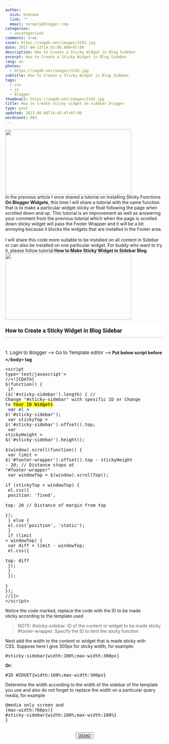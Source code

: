 ```yaml
---
author:
  nick: Unknown
  link: ""
  email: noreply@blogger.com
categories:
  - uncategorized
comments: true
cover: https://imgdb.net/images/3192.jpg
date: 2017-09-13T14:55:00.000+07:00
description: How to Create a Sticky Widget in Blog Sidebar
excerpt: How to Create a Sticky Widget in Blog Sidebar
lang: en
photos:
  - https://imgdb.net/images/3192.jpg
subtitle: How to Create a Sticky Widget in Blog Sidebar
tags:
  - css
  - js
  - blogger
thumbnail: https://imgdb.net/images/3192.jpg
title: How to create sticky widget on sidebar blogger
type: post
updated: 2023-08-08T14:45:47+07:00
wordcount: 983
---
```


<img height="206" src="https://imgdb.net/images/3192.jpg" width="400"><br>In the previous article I once shared a tutorial on Installing Sticky Functions<br><strong>  On Blogger Widgets</strong>, this time I will share a tutorial with the same function that is to make a particular widget sticky or float following the page when scrolled down and up. This tutorial is an improvement as well as answering your comment from the previous tutorial which when the page is scrolled down sticky widget will pass the Footer Wrapper and it will be a bit annoying because it blocks the widgets that are installed in the Footer area.<br><br>I will share this code more suitable to be installed on all content in Sidebar or can also be installed on one particular widget. For buddy who want to try it, please follow tutorial<strong>&nbsp;How to Make Sticky Widget in Sidebar Blog</strong>.<br><img height="211" src="https://imgdb.net/images/3193.jpg" width="400"><br><h4 style="background-color: white; border-color: rgb(21, 21, 21) rgb(21, 21, 21) rgb(224, 224, 224); border-style: none none solid; border-width: 0px 0px 2px; color: #151515; font-family: Roboto, sans-serif, sans-serif-light, sans-serif; font-size: 18px; font-weight: 500; margin: 0px 0px 10px; padding: 10px 0px; word-wrap: break-word;"><span class="notranslate" style="border: 0px none rgb(21, 21, 21);"><b style="border: 0px none rgb(21, 21, 21);">How to Create a Sticky Widget in Blog Sidebar</b></span></h4><br style="background-color: white; border: 0px none rgb(21, 21, 21); color: #151515; font-family: Roboto, sans-serif, sans-serif-light, sans-serif; font-size: 15px; line-height: 25.5px;"><span class="notranslate" style="background-color: white; border: 0px none rgb(21 , 21 , 21); color: #151515; font-family: &quot;roboto&quot; , sans-serif , , sans-serif; font-size: 15px; line-height: 25.5px;">1. Login to Blogger --&gt; Go to Template editor --&gt;</span><b>&nbsp;Put below script before <kbd>&lt;/body&gt;</kbd> tag</b><br><pre>&lt;script type='text/javascript'&gt;<br>//&lt;![CDATA[<br>$(function() {<br>  if ($('<kbd class="blue">#sticky-sidebar</kbd>').length) { // <kbd class="yellow">Change "#sticky-sidebar" with spesific ID or Change to <mark>Your ID Widgets</mark></kbd><br>    var el = $('<kbd class="blue">#sticky-sidebar</kbd>');<br>    var stickyTop = $('<kbd class="blue">#sticky-sidebar</kbd>').offset().top;<br>    var stickyHeight = $('<kbd class="blue">#sticky-sidebar</kbd>').height();<br>    $(window).scroll(function() {<br>      var limit = $('<kbd class="red">#footer-wrapper</kbd>').offset().top - stickyHeight - 20; // <kbd class="yellow">Distance stops at "#footer-wrapper"</kbd><br>      var windowTop = $(window).scrollTop();<br>      if (stickyTop &lt; windowTop) {<br>        el.css({<br>          position: 'fixed',<br>          top: 20 // <kbd class="yellow">Distance of margin from top</kbd><br>        });<br>      } else {<br>        el.css('position', 'static');<br>      }<br>      if (limit &lt; windowTop) {<br>        var diff = limit - windowTop;<br>        el.css({<br>          top: diff<br>        });<br>      }<br>    });<br>  }<br>});<br>//]]&gt;<br>&lt;/script&gt;</pre>Notice the code marked, replace the code with the ID to be made sticky&nbsp;according to the template used<br><blockquote>NOTE: #sticky-sidebar: ID of the content or widget to be made sticky<br>#footer-wrapper: Specify the ID to limit the sticky function</blockquote>Next add the width to the content or widget that is made sticky with CSS.&nbsp;Suppose here I give 300px for sticky width, for example:<br><pre>#sticky-sidebar{width:100%;max-width:300px}</pre><b>Or:</b><br><pre>#ID_WIDGET{width:100%;max-width:300px}</pre>Determine the width according to the width of the sidebar of the template you use and also do not forget to replace the width on a particular query media, for example<br><pre>@media only screen and (max-width:768px){<br>#sticky-sidebar{width:100%;max-width:100%}<br>}</pre><br><center><button><a href="https://l3n4r0x.cf/source/php/codepen.php?user=arlinadesign&amp;id=OMXaYb&amp;tab=result&amp;h=500" rel="noopener noreferer nofollow">DEMO</a></button></center>